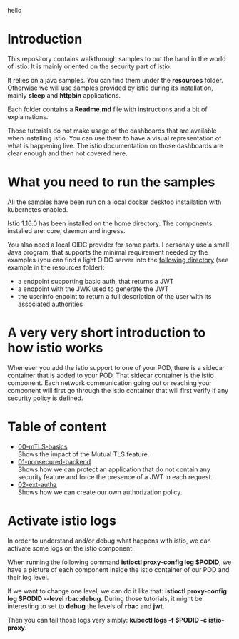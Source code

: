 hello
# Introduction

This repository contains walkthrough samples to put the hand in the world of istio. It is mainly oriented on the security part of istio.

It relies on a java samples. You can find them under the **resources** folder. Otherwise we will use samples provided by istio during its installation, mainly
**sleep** and **httpbin** applications.

Each folder contains a **Readme.md** file with instructions and a bit of explainations.

Those tutorials do not make usage of the dashboards that are available when installing istio. You can use them to have a visual representation
of what is happening live. The istio documentation on those dashboards are clear enough and then not covered here.

# What you need to run the samples

All the samples have been run on a local docker desktop installation with kubernetes enabled.

Istio 1.16.0 has been installed on the home directory. The components installed are: core, daemon and ingress.

You also need a local OIDC provider for some parts. I personaly use a small Java program, that supports the minimal requirement needed by the
examples (you can find a light OIDC server into the [following directory](resources/oidc-light) (see example in the resources folder):

- a endpoint supporting basic auth, that returns a JWT
- a endpoint with the JWK used to generate the JWT
- the userinfo enpoint to return a full description of the user with its associated authorities

# A very very short introduction to how istio works

Whenever you add the istio support to one of your POD, there is a sidecar container that is added to your POD. That sidecar container is the istio component.
Each network communication going out or reaching your component will first go through the istio container that will first verify if any security policy is defined.

# Table of content

- [00-mTLS-basics](00-mTLS-basics)<br/>
  Shows the impact of the Mutual TLS feature.
- [01-nonsecured-backend](01-nonsecured-backend)<br/>
  Shows how we can protect an application that do not contain any security feature and force the presence of a JWT in each request.
- [02-ext-authz](02-ext-authz)<br/>
  Shows how we can create our own authorization policy.

# Activate istio logs

In order to understand and/or debug what happens with istio, we can activate some logs on the istio component.

When running the following command **istioctl proxy-config log $PODID**, we have a picture of each component inside the istio container of our POD and their log level.

If we want to change one level, we can do it like that: **istioctl proxy-config log $PODID --level rbac:debug**. During those tutorials, it might be interesting to
set to **debug** the levels of **rbac** and **jwt**.

Then you can tail those logs very simply: **kubectl logs -f $PODID -c istio-proxy**.
